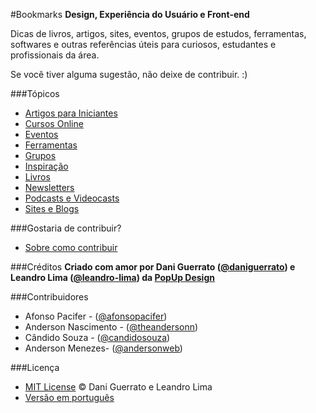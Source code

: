 #Bookmarks
**Design, Experiência do Usuário e Front-end**

Dicas  de livros, artigos, sites, eventos, grupos de estudos, ferramentas, softwares e outras referências úteis para curiosos, estudantes e profissionais da área.

Se você tiver alguma sugestão, não deixe de contribuir. :)

###Tópicos
* [Artigos para Iniciantes](topicos/artigos-para-iniciantes.md)
* [Cursos Online](topicos/cursos-online.md)
* [Eventos](topicos/eventos.md)
* [Ferramentas](topicos/ferramentas.md)
* [Grupos](topicos/grupos.md)
* [Inspiração](topicos/inspiracao.md)
* [Livros](topicos/livros.md)
* [Newsletters](topicos/newsletters.md)
* [Podcasts e Videocasts](topicos/podcasts-e-videocasts.md)
* [Sites e Blogs](topicos/sites-e-blogs.md)

###Gostaria de contribuir?
* [Sobre como contribuir](como-contribuir.md)

###Créditos
**Criado com amor por Dani Guerrato ([@daniguerrato](https://github.com/daniguerrato)) e Leandro Lima ([@leandro-lima](https://github.com/leandro-lima)) da [PopUp Design](http://www.popupdesign.com.br)**

###Contribuidores
* Afonso Pacifer - ([@afonsopacifer](https://github.com/afonsopacifer))
* Anderson Nascimento - ([@theandersonn](https://github.com/theandersonn))
* Cândido Souza - ([@candidosouza](https://github.com/candidosouza))
* Anderson Menezes- ([@andersonweb](https://github.com/andersonweb))

###Licença
* [MIT License](license/license.md) © Dani Guerrato e Leandro Lima
* [Versão em português](license/licenca.md)
